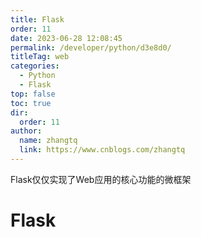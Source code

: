 ```yaml
---
title: Flask
order: 11
date: 2023-06-28 12:08:45
permalink: /developer/python/d3e8d0/
titleTag: web
categories: 
  - Python
  - Flask
top: false
toc: true
dir: 
  order: 11
author: 
  name: zhangtq
  link: https://www.cnblogs.com/zhangtq
---
```




Flask仅仅实现了Web应用的核心功能的微框架

<!-- more -->

# Flask

